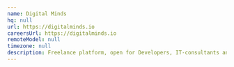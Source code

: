 ```yaml
---
name: Digital Minds
hq: null
url: https://digitalminds.io
careersUrl: https://digitalminds.io
remoteModel: null
timezone: null
description: Freelance platform, open for Developers, IT-consultants and Digital Experts.
---
```


